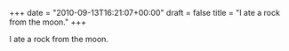 +++
date = "2010-09-13T16:21:07+00:00"
draft = false
title = "I ate a rock from the moon."
+++
<p>I ate a rock from the moon.</p> 

